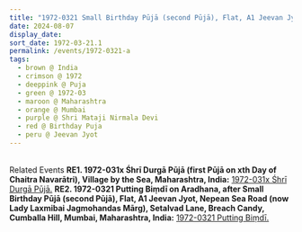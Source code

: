 ```yaml
---
title: "1972-0321 Small Birthday Pūjā (second Pūjā), Flat, A1 Jeevan Jyot, Nepean Sea Road (now Lady Laxmibai Jagmohandas Mārg), Setalvad Lane, Breach Candy, Cumballa Hill, Mumbai, Maharashtra, India"
date: 2024-08-07
display_date: 
sort_date: 1972-03-21.1
permalink: /events/1972-0321-a
tags:
  - brown @ India
  - crimson @ 1972
  - deeppink @ Puja
  - green @ 1972-03
  - maroon @ Maharashtra
  - orange @ Mumbai
  - purple @ Shri Mataji Nirmala Devi 
  - red @ Birthday Puja 
  - peru @ Jeevan Jyot
---
```


<br>

<wave-list>
  <list-title color="DarkSeaGreen" width="75"> Related Events</list-title>
  <list-item color="BlanchedAlmond"  width="280"><b>RE1. 1972-031x Śhrī Durgā Pūjā (first Pūjā on xth Day of Chaitra Navarātri), Village by the Sea, Maharashtra, India:</b> <a href="https://seven-teams.github.io/events/1972-0316-031x">1972-031x Śhrī Durgā Pūjā.</a></list-item>
  <list-item color="Lavender"  width="280"><b>RE2. 1972-0321 Putting Biṃdī on Aradhana, after Small Birthday Pūjā (second Pūjā), Flat, A1 Jeevan Jyot, Nepean Sea Road (now Lady Laxmibai Jagmohandas Mārg), Setalvad Lane, Breach Candy, Cumballa Hill, Mumbai, Maharashtra, India:</b> <a href="https://seven-teams.github.io/events/1972-0321-b">1972-0321 Putting Biṃdī.</a></list-item>  
</wave-list>

<br>